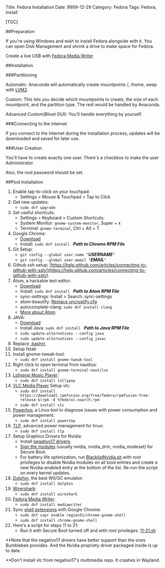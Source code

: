 Title: Fedora Installation
Date: 9999-12-29
Category: Fedora
Tags: Fedora, Install

[TOC]

##Preparation

If you're using Windows and wish to install Fedora alongside with it. You can open Disk Management and shrink a drive to make space for Fedora.

Create a live USB with [Fedora Media Writer](https://github.com/MartinBriza/MediaWriter/releases)

##Installation

###Partitioning

Automatic: Anaconda will automatically create mountpoints /, /home, swap with [LVM2](https://en.wikipedia.org/wiki/Logical_Volume_Manager_(Linux)).

Custom: This lets you decide which mountpoints to create, the size of each mountpoint, and the partition type. The rest would be handled by Anaconda.

Advanced Custom(Blivet GUI): You'll handle everything by yourself.

###Connecting to the Internet

If you connect to the Internet during the installation process, updates will be downloaded and saved for later use.

###User Creation

You'll have to create exactly one user. There's a checkbox to make the user Administrator.

Also, the root password should be set.

##Post Installation

1.  Enable tap-to-click on your touchpad:
    -   Settings > Mouse & Touchpad > Tap to Click
2.  Get new updates:
    -   `sudo dnf upgrade`
3.  Set useful shortcuts:
    -   Settings > Keyboard > Custom Shortcuts:
    -   System Monitor: `gnome-system-monitor`, Super + x
    -   Terminal: `gnome-terminal`, Ctrl + Alt + T
4.  Google Chrome:
    -   [Download](https://www.google.com/chrome/browser/desktop/index.html)
    -   Install: `sudo dnf install ` ***Path to Chrome RPM File***
5.  Git Setup: <br/>
    -   `git config --global user.name "`***USERNAME***`"`
    -   `git config --global user.email "`***EMAIL***`"`
6.  Github ssh setup:
    [https://help.github.com/articles/connecting-to-github-with-ssh/](https://help.github.com/articles/connecting-to-github-with-ssh/)
7.  Atom, a hackable text editor:
    -   [Download](https://atom.io/beta)
    -   Install: `sudo dnf install ` ***Path to Atom RPM File***
    -   sync-settings: Install > Search: sync-settings
    -   atom-beautify: [Replace uncrustify.cfg](https://gist.github.com/Superdanby/40de920a0e94c2e8b8389b2a0a34765b)
    -   autocomplete-clang: `sudo dnf install clang`
    -   [More about Atom](https://superdanby.github.io/Blog/atom-text-editor.html)
8.  JAVA:
    -   [Download](http://www.oracle.com/technetwork/java/javase/downloads/index.html)
    -   Install Java: `sudo dnf install ` ***Path to Java RPM File***
    -   `sudo update-alternatives --config java`
    -   `sudo update-alternatives --config javac`
9.  Replace [.bashrc](https://gist.github.com/Superdanby/fd864ba673975ca550f013bf3e9c9665)
10. Setup fstab
11. Install gnome-tweak-tool:
    -   `sudo dnf install gnome-tweak-tool`
12. Right click to open terminal from nautilus:
    -   `sudo dnf install gnome-terminal-nautilus`
13. [Lollypop Music Player](https://gnumdk.github.io/lollypop-web/):
    -   `sudo dnf install lollypop`
14. [VLC Media Player](https://www.videolan.org/vlc/index.html) Setup vlc:
    -   `sudo dnf install https://download1.rpmfusion.org/free/fedora/rpmfusion-free-release-$(rpm -E %fedora).noarch.rpm`
    -   `sudo dnf install vlc`
15. [Powertop](https://01.org/zh/powertop?langredirect=1), a Linux tool to diagnose issues with power consumption and power management.
    -   `sudo dnf install powertop`
16. [TLP](https://github.com/linrunner/TLP), advanced power management for linux:
    -   `sudo dnf install tlp`
17. Setup Graphics Drivers for Nvidia:
    -   Install [negativo17 drivers](https://negativo17.org/nvidia-driver/).
    -   [Sign the modules](https://superdanby.github.io/Blog/signing-kernel-modules-for-secure-boot.html) (usually nvidia, nvidia_drm, nvidia_modeset) for Secure Boot.
    -   For battery life optimization, run [BlacklistNvidia.sh](https://gist.github.com/Superdanby/12ce20158300c378d4e0f196b279d388#file-blacklistnvidia-sh) with root privileges to disable Nvidia modules on all boot entries and create a new Nvidia-enabled entry at the bottom of the list. Re-run the script on every kernel updates.
18. [Dolphin](https://dolphin-emu.org/), the best WII/GC emulator:
    -   `sudo dnf install dolphin`
19. [Wirershark](https://www.wireshark.org/):
    -   `sudo dnf install wireshark`
20. [Fedora Media Writer](https://fedoramagazine.org/make-fedora-usb-stick/):
    -   `sudo dnf install mediawriter`
21. Sync [shell extensions](https://superdanby.github.io/Blog/fedora-introduction.html#shell-extensions) with Google Chrome:
    -   `sudo dnf copr enable region51/chrome-gnome-shell`
    -   `sudo dnf install chrome-gnome-shell`
22. Here's a script for steps 11 to 21:
    -   Run it with Secure Boot turned off and with root privileges: [11-21.sh](https://gist.github.com/Superdanby/12ce20158300c378d4e0f196b279d388#file-11-21-sh)

**Note that the negativo17 drivers have better support than the ones Bumblebee provides. And the Nvidia propriety driver packaged inside is up to date.

**Don't install vlc from negativo17's multimedia repo. It crashes in Wayland.
